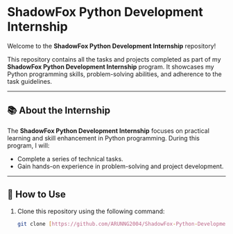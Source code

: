 # ShadowFox Python Development Internship  

Welcome to the **ShadowFox Python Development Internship** repository!  

This repository contains all the tasks and projects completed as part of my **ShadowFox Python Development Internship** program. It showcases my Python programming skills, problem-solving abilities, and adherence to the task guidelines.

---

## 📚 About the Internship  

The **ShadowFox Python Development Internship** focuses on practical learning and skill enhancement in Python programming. During this program, I will:
- Complete a series of technical tasks.
- Gain hands-on experience in problem-solving and project development.
---


## 🌟 How to Use  

1. Clone this repository using the following command:
   ```bash
   git clone [https://github.com/ARUNNG2004/ShadowFox-Python-Development-Intern]
